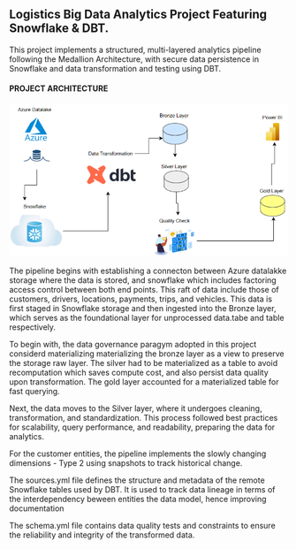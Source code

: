 ## Logistics Big Data Analytics Project Featuring Snowflake & DBT.

This project implements a structured, multi-layered analytics pipeline following the Medallion Architecture, with secure data persistence in Snowflake and data transformation and testing using DBT.

#### PROJECT ARCHITECTURE
<div align="center">
  <img src="https://github.com/fredie7/dbt-snowflake-analytics/blob/main/logistics_proj/images/snow.png?raw=true" />
  <br>
   <sub><b></b> </sub>
</div>

The pipeline begins with establishing a connecton between Azure datalakke storage where the data is stored, and snowflake which includes factoring access control between both end points. This raft of data include those of customers, drivers, locations, payments, trips, and vehicles. This data is first staged in Snowflake storage and then ingested into the Bronze layer, which serves as the foundational layer for unprocessed data.tabe and table respectively.

To begin with, the data governance paragym adopted in this project considerd materializing materializing the bronze layer as a view to preserve the storage raw layer. The silver had to be materialized as a table to avoid recomputation which saves compute cost, and also persist data quality upon transformation. The gold layer accounted for a materialized table for fast querying.

Next, the data moves to the Silver layer, where it undergoes cleaning, transformation, and standardization. This process followed best practices for scalability, query performance, and readability, preparing the data for analytics.

For the customer entities, the pipeline implements the slowly changing dimensions - Type 2 using snapshots to track historical change.

The sources.yml file defines the structure and metadata of the remote Snowflake tables used by DBT. It is used to track data lineage in terms of the interdependency beween entities the data model, hence improving documentation

The schema.yml file contains data quality tests and constraints to ensure the reliability and integrity of the transformed data.
